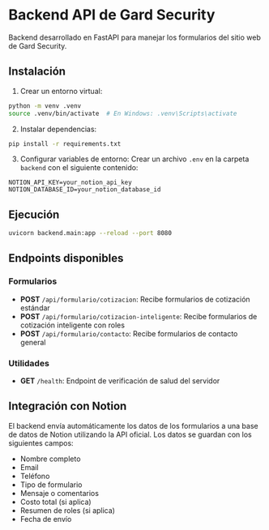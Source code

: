 # Backend API de Gard Security

Backend desarrollado en FastAPI para manejar los formularios del sitio web de Gard Security.

## Instalación

1. Crear un entorno virtual:
```bash
python -m venv .venv
source .venv/bin/activate  # En Windows: .venv\Scripts\activate
```

2. Instalar dependencias:
```bash
pip install -r requirements.txt
```

3. Configurar variables de entorno:
Crear un archivo `.env` en la carpeta `backend` con el siguiente contenido:
```
NOTION_API_KEY=your_notion_api_key
NOTION_DATABASE_ID=your_notion_database_id
```

## Ejecución

```bash
uvicorn backend.main:app --reload --port 8080
```

## Endpoints disponibles

### Formularios

- **POST** `/api/formulario/cotizacion`: Recibe formularios de cotización estándar
- **POST** `/api/formulario/cotizacion-inteligente`: Recibe formularios de cotización inteligente con roles
- **POST** `/api/formulario/contacto`: Recibe formularios de contacto general

### Utilidades

- **GET** `/health`: Endpoint de verificación de salud del servidor

## Integración con Notion

El backend envía automáticamente los datos de los formularios a una base de datos de Notion utilizando la API oficial. Los datos se guardan con los siguientes campos:

- Nombre completo
- Email
- Teléfono
- Tipo de formulario
- Mensaje o comentarios
- Costo total (si aplica)
- Resumen de roles (si aplica)
- Fecha de envío 